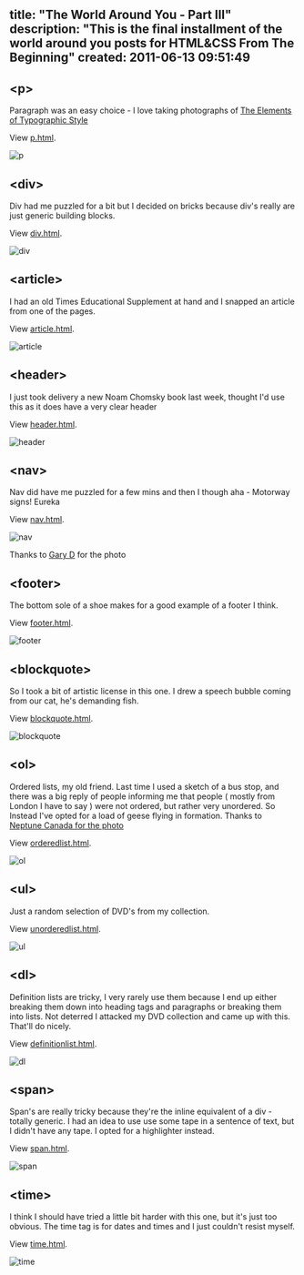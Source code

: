 title: "The World Around You - Part III"
description: "This is the final installment of the world around you posts for HTML&CSS From The Beginning"
created: 2011-06-13 09:51:49
---

## &lt;p&gt;


Paragraph was an easy choice -  I love taking photographs of [The Elements of Typographic Style][1]

View [p.html][p].

![p](/media/2011/06/13/blogimage/p.850x600.JPG)


## &lt;div&gt;


Div had me puzzled for a bit but I decided on bricks because div's really are just generic building blocks.

View [div.html][div].

![div](/media/2011/06/13/blogimage/div.850x600.JPG)

## &lt;article&gt;

I had an old Times Educational Supplement at hand and I snapped an article from one of the pages.

View [article.html][article].

![article](/media/2011/06/13/blogimage/article.850x600.JPG)

## &lt;header&gt;

I just took delivery a new Noam Chomsky book last week, thought I'd use this as it does have a very clear header

View [header.html][header].

![header](/media/2011/06/13/blogimage/header.850x600.JPG)

## &lt;nav&gt;

Nav did have me puzzled for a few mins and then I though aha - Motorway signs! Eureka

View [nav.html][nav].

![nav](/media/2011/06/13/blogimage/nav.850x600.jpg)

Thanks to [Gary D][gd] for the photo

## &lt;footer&gt;

The bottom sole of a shoe makes for a good example of a footer I think.

View [footer.html][footer].

![footer](/media/2011/06/13/blogimage/footer.850x600.JPG)


## &lt;blockquote&gt;

So I took a bit of artistic license in this one. I drew a speech bubble coming from our cat, he's demanding fish.

View [blockquote.html][blockquote].

![blockquote](/media/2011/06/13/blogimage/blockquote.850x600.jpg)

## &lt;ol&gt;

Ordered lists, my old friend. Last time I used  a sketch of a bus stop, and there was a big reply of people informing me that people ( mostly from London I have to say ) were not ordered, but rather very unordered. So Instead I've opted for a load of geese flying in formation.  Thanks to [Neptune Canada for the photo][geese]

View [orderedlist.html][ol].

![ol](/media/2011/06/13/blogimage/ol.850x600.jpg)

## &lt;ul&gt;

Just a random selection of DVD's from my collection. 

View [unorderedlist.html][ul].

![ul](/media/2011/06/13/blogimage/ul.850x600.JPG)

## &lt;dl&gt;

Definition lists are tricky, I very rarely use them because I end up either breaking them down into heading tags and paragraphs or breaking them into lists. Not deterred I attacked my DVD collection and came up with this.  That'll do nicely.

View [definitionlist.html][dl].

![dl](/media/2011/06/13/blogimage/dl.850x600.JPG)


## &lt;span&gt;

Span's are really tricky because they're the inline equivalent of a div - totally generic. I had an idea to use use some tape in a sentence of text, but I didn't have any tape. I opted for a highlighter instead.

View [span.html][span].

![span](/media/2011/06/13/blogimage/span.850x600.JPG)

## &lt;time&gt;

I think I should have tried a little bit harder with this one, but it's just too obvious. The time tag is for dates and times and I just couldn't  resist myself.

View [time.html][time].


![time](/media/2011/06/13/blogimage/time.850x600.JPG)

[p]: http://dl.dropbox.com/u/4948426/p2pu/htmlcss/4/p.html
[div]:  http://dl.dropbox.com/u/4948426/p2pu/htmlcss/4/div.html
[article]:  http://dl.dropbox.com/u/4948426/p2pu/htmlcss/4/article.html
[header]:  http://dl.dropbox.com/u/4948426/p2pu/htmlcss/4/header.html
[nav]:  http://dl.dropbox.com/u/4948426/p2pu/htmlcss/4/nav.html
[footer]:  http://dl.dropbox.com/u/4948426/p2pu/htmlcss/4/footer.html
[blockquote]:  http://dl.dropbox.com/u/4948426/p2pu/htmlcss/4/blockquote.html
[ol]:  http://dl.dropbox.com/u/4948426/p2pu/htmlcss/4/ol.html
[ul]:  http://dl.dropbox.com/u/4948426/p2pu/htmlcss/4/ul.html
[dl]:  http://dl.dropbox.com/u/4948426/p2pu/htmlcss/4/dl.html
[span]:  http://dl.dropbox.com/u/4948426/p2pu/htmlcss/4/span.html
[time]:  http://dl.dropbox.com/u/4948426/p2pu/htmlcss/4/time.html

[1]: http://en.wikipedia.org/wiki/The_Elements_of_Typographic_Style
[gd]: http://flic.kr/p/2XFT5
[geese]: http://flic.kr/p/9Au6sR